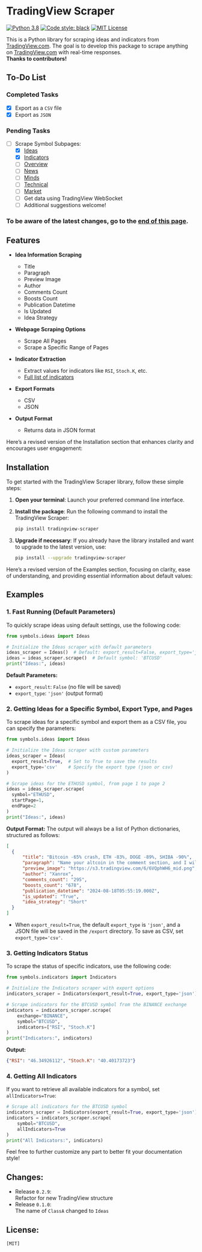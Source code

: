 # TradingView Scraper
[![Python 3.8](https://img.shields.io/badge/python-3.8-blue.svg)](https://www.python.org/downloads/release/python-380/)
[![Code style: black](https://img.shields.io/badge/code%20style-black-000000.svg)](https://github.com/psf/black)
[![MIT License](https://img.shields.io/github/license/mnwato/tradingview-scraper.svg?color=brightgreen)](https://opensource.org/licenses/MIT)


This is a Python library for scraping ideas and indicators from [TradingView.com](https://www.tradingview.com). The goal is to develop this package to scrape anything on [TradingView.com](https://www.tradingview.com) with real-time responses.  
**Thanks to contributors!**

## To-Do List

### Completed Tasks
- [x] Export as a `CSV` file
- [x] Export as `JSON`

### Pending Tasks
- [ ] Scrape Symbol Subpages:
  - [x] [Ideas](https://www.tradingview.com/symbols/BTCUSD/ideas/)
  - [x] [Indicators](https://www.tradingview.com/symbols/BTCUSD/technicals/)
  - [ ] [Overview](https://www.tradingview.com/symbols/BTCUSD/)
  - [ ] [News](https://www.tradingview.com/symbols/BTCUSD/news/)
  - [ ] [Minds](https://www.tradingview.com/symbols/BTCUSD/minds/)
  - [ ] [Technical](https://www.tradingview.com/symbols/BTCUSD/technicals/)
  - [ ] [Market](https://www.tradingview.com/symbols/BTCUSD/markets/)
  - [ ] Get data using TradingView WebSocket
  - [ ] Additional suggestions welcome!

### To be aware of the latest changes, go to the [end of this page](https://github.com/mnwato/tradingview-scraper#changes).

## Features

- **Idea Information Scraping**
  - Title
  - Paragraph
  - Preview Image
  - Author
  - Comments Count
  - Boosts Count
  - Publication Datetime
  - Is Updated
  - Idea Strategy

- **Webpage Scraping Options**
  - Scrape All Pages
  - Scrape a Specific Range of Pages

- **Indicator Extraction**
  - Extract values for indicators like `RSI`, `Stoch.K`, etc. 
  - [Full list of indicators](https://github.com/mnwato/tradingview-scraper/blob/dev/tradingview_scraper/indicators.txt)

- **Export Formats**
  - CSV
  - JSON

- **Output Format**
  - Returns data in JSON format

Here’s a revised version of the Installation section that enhances clarity and encourages user engagement:


## Installation

To get started with the TradingView Scraper library, follow these simple steps:

1. **Open your terminal**: Launch your preferred command line interface.

2. **Install the package**: Run the following command to install the TradingView Scraper:
   ```sh
   pip install tradingview-scraper
   ```

3. **Upgrade if necessary**: If you already have the library installed and want to upgrade to the latest version, use:
   ```sh
   pip install --upgrade tradingview-scraper
   ```

Here’s a revised version of the Examples section, focusing on clarity, ease of understanding, and providing essential information about default values:


## Examples

### 1. Fast Running (Default Parameters)
To quickly scrape ideas using default settings, use the following code:
```python
from symbols.ideas import Ideas

# Initialize the Ideas scraper with default parameters
ideas_scraper = Ideas()  # Default: export_result=False, export_type='json'
ideas = ideas_scraper.scrape()  # Default symbol: 'BTCUSD'
print("Ideas:", ideas)
```
**Default Parameters:**
- `export_result`: `False` (no file will be saved)
- `export_type`: `'json'` (output format)

### 2. Getting Ideas for a Specific Symbol, Export Type, and Pages
To scrape ideas for a specific symbol and export them as a CSV file, you can specify the parameters:
```python
from symbols.ideas import Ideas

# Initialize the Ideas scraper with custom parameters
ideas_scraper = Ideas(
  export_result=True,  # Set to True to save the results
  export_type='csv'    # Specify the export type (json or csv)
)

# Scrape ideas for the ETHUSD symbol, from page 1 to page 2
ideas = ideas_scraper.scrape(
  symbol="ETHUSD",
  startPage=1,
  endPage=2
)
print("Ideas:", ideas)
```

**Output Format:**
The output will always be a list of Python dictionaries, structured as follows:
```json
[
  {
      "title": "Bitcoin -65% crash, ETH -83%, DOGE -89%, SHIBA -90%",
      "paragraph": "Name your altcoin in the comment section, and I will do a technical analysis for you!\n\nThe crypto market looks ...",
      "preview_image": "https://s3.tradingview.com/6/6VQphWH6_mid.png",
      "author": "Xanrox",
      "comments_count": "295",
      "boosts_count": "678",
      "publication_datetime": "2024-08-18T05:55:19.000Z",
      "is_updated": "True",
      "idea_strategy": "Short"
  }
]
```
- When `export_result=True`, the default `export_type` is `'json'`, and a JSON file will be saved in the `/export` directory. To save as CSV, set `export_type='csv'`.

### 3. Getting Indicators Status
To scrape the status of specific indicators, use the following code:
```python
from symbols.indicators import Indicators

# Initialize the Indicators scraper with export options
indicators_scraper = Indicators(export_result=True, export_type='json')

# Scrape indicators for the BTCUSD symbol from the BINANCE exchange
indicators = indicators_scraper.scrape(
    exchange="BINANCE",
    symbol="BTCUSD",
    indicators=["RSI", "Stoch.K"]
)
print("Indicators:", indicators)
```

**Output:**
```json
{"RSI": "46.34926112", "Stoch.K": "40.40173723"}
```

### 4. Getting All Indicators
If you want to retrieve all available indicators for a symbol, set `allIndicators=True`:
```python
# Scrape all indicators for the BTCUSD symbol
indicators_scraper = Indicators(export_result=True, export_type='json')
indicators = indicators_scraper.scrape(
    symbol="BTCUSD",
    allIndicators=True
)
print("All Indicators:", indicators)
```

Feel free to further customize any part to better fit your documentation style!
## Changes:
- Release `0.2.9`:   
  Refactor for new TradingView structure
- Release `0.1.0`:  
  The name of `ClassA` changed to `Ideas`

## License:
```
[MIT]
```